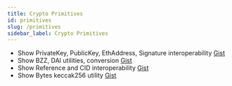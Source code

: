 ```yaml
---
title: Crypto Primitives
id: primitives
slug: /primitives
sidebar_label: Crypto Primitives
---
```


* Show PrivateKey, PublicKey, EthAddress, Signature interoperability [Gist](https://gist.github.com/Cafe137/995982937b1edb0680fb0a66fc4bbace)
* Show BZZ, DAI utilities, conversion [Gist](https://gist.github.com/Cafe137/a7e67156c50fed8845cd5f3c035acbbb)
* Show Reference and CID interoperability [Gist](https://gist.github.com/Cafe137/4b8114e0bb931e843a7d983008700196)
* Show Bytes keccak256 utility [Gist](https://gist.github.com/Cafe137/425fc467fe3326b0efd9b37f79468c11)
